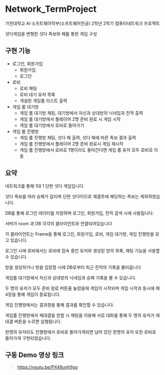 # Network_TermProject
가천대학교 AI·소프트웨어학부(소프트웨어전공) 2학년 2학기 컴퓨터네트워크 프로젝트

섯다게임을 변형한 섯다 족보와 패를 통한 게임 구성


구현 기능
---
  + 로그인, 회원가입
    + 회원가입
    + 로그인
  + 로비
    + 로비 채팅
    + 로비 대기 유저 목록
    + 개설된 게임룸 리스트 출력
  + 게임 룸 대기방
    + 게임 룸 대기방 채팅, 대기방에서 자신과 상대방의 닉네임과 전적 출력
    + 게임 룸 대기방에서 플레이어 2명 준비 완료 시 게임 시작
    + 게임 룸 대기방에서 로비로 돌아가기
  + 게임 룸 진행방
    + 게임 룸 진행방 채팅, 섯다 패 출력, 섯다 패에 따른 족보 결과 출력
    + 게임 룸 진행방에서 플레이어 2명 준비 완료시 게임 재시작
    + 게임 룸 진행방에서 로비로 1명이라도 돌아간다면 게임 룸 유저 모두 로비로 이동


요약
---
네트워크를 통해 1대 1 단판 섯다 게임입니다

섯다 족보를 따라 승패가 갈리며 단판 섯다이므로 재결투에 해당하는 족보는 제외하였습니다.

DB를 통해 로그인 데이터를 저장하며 로그인, 회원가입, 전적 검색 시에 사용됩니다.

서버가 room 과 DB 각각의 클라이언트와 연결되어있습니다

각 클라이언트는 Frame을 통해 로그인, 회원가입, 로비, 게임 대기방, 게임 진행방을 갖고 있습니다.



로그인 시에 로비에서는 로비에 접속 중인 유저와 생성된 방의 목록, 채팅 기능을 사용할 수 있습니다.

방을 생성하거나 방을 입장할 시에 DB로부터 최근 전적의 기록을 불러옵니다

게임룸 대기방에서 자신과 상대방의 닉네임과 승패 기록을 볼 수 있습니다.

두 명의 유저가 모두 준비 완료 버튼을 눌렀을때 게임이 시작되며 게임 시작과 동시에 패 4장을 통해 게임이 종료됩니다.

게임 진행방에서는 결과창을 통해 결과를 확인할 수 있습니다.

게임룸 진행방에서 재대결을 원할 시 채팅을 이용해 서로 대화를 통해 두 명의 유저가 재대결 버튼을 누르면 실행됩니다.

한명의 유저라도 진행방에서 로비로 돌아가게되면 남아 있던 한명의 유저 또한 로비로 돌아가게 구현되었습니다.



구동 Demo 영상 링크
---
  > https://youtu.be/PX48unh1lgo
